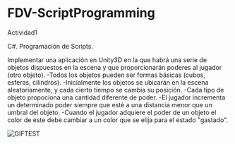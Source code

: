 # FDV-ScriptProgramming
Actividad1

C#. Programación de Scripts.

Implementar una aplicación en Unity3D en la que habrá una serie de objetos dispuestos en la escena y que proporcionarán poderes al jugador (otro objeto).
-Todos los objetos pueden ser formas básicas (cubos, esferas, cilindros).
-Inicialmente los objetos se ubicarán en la escena aleatoriamente, y cada cierto tiempo se cambia su posición.
-Cada tipo de objeto propociona una cantidad diferente de poder.
-El jugador incrementa un determinado poder siempre que esté a una distancia menor que un umbral del objeto.
-Cuando el jugador adquiere el poder de un objeto el color de este debe cambiar a un color que se elija para el estado "gastado".

![GIFTEST](https://gifs.com/gif/asd-mONG1A)
